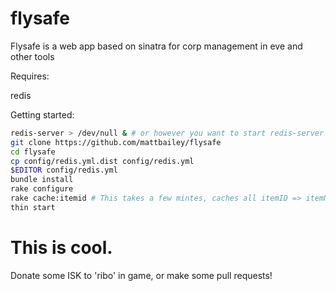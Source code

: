 flysafe
=======

Flysafe is a web app based on sinatra for corp management in eve and other tools

Requires:

redis

Getting started:

```bash
redis-server > /dev/null & # or however you want to start redis-server
git clone https://github.com/mattbailey/flysafe
cd flysafe
cp config/redis.yml.dist config/redis.yml
$EDITOR config/redis.yml
bundle install
rake configure
rake cache:itemid # This takes a few mintes, caches all itemID => itemName
thin start
```


This is cool.
=============

Donate some ISK to 'ribo' in game, or make some pull requests!
